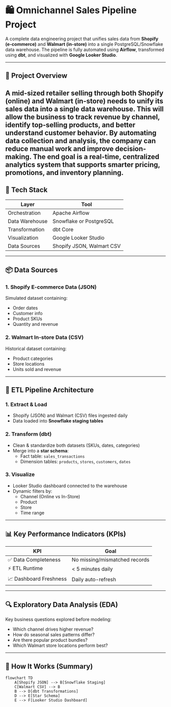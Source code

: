 # 🛍️ Omnichannel Sales Pipeline Project

A complete data engineering project that unifies sales data from **Shopify (e-commerce)** and **Walmart (in-store)** into a single PostgreSQL/Snowflake data warehouse. The pipeline is fully automated using **Airflow**, transformed using **dbt**, and visualized with **Google Looker Studio**.

---

## 🚀 Project Overview

A mid-sized retailer selling through both Shopify (online) and Walmart (in-store) needs to unify its sales data into a single data warehouse. This will allow the business to track revenue by channel, identify top-selling products, and better understand customer behavior. By automating data collection and analysis, the company can reduce manual work and improve decision-making. The end goal is a real-time, centralized analytics system that supports smarter pricing, promotions, and inventory planning.
---

## 🧱 Tech Stack

| Layer          | Tool                    |
| -------------- | ----------------------- |
| Orchestration  | Apache Airflow          |
| Data Warehouse | Snowflake or PostgreSQL |
| Transformation| dbt Core                |
| Visualization  | Google Looker Studio    |
| Data Sources   | Shopify JSON, Walmart CSV |

---

## 📦 Data Sources

### 1. Shopify E-commerce Data (JSON)
Simulated dataset containing:
- Order dates
- Customer info
- Product SKUs
- Quantity and revenue

### 2. Walmart In-store Data (CSV)
Historical dataset containing:
- Product categories
- Store locations
- Units sold and revenue

---

## 🧪 ETL Pipeline Architecture

### 1. **Extract & Load**
- Shopify (JSON) and Walmart (CSV) files ingested daily
- Data loaded into **Snowflake staging tables**

### 2. **Transform (dbt)**
- Clean & standardize both datasets (SKUs, dates, categories)
- Merge into a **star schema**:
  - Fact table: `sales_transactions`
  - Dimension tables: `products`, `stores`, `customers`, `dates`

### 3. **Visualize**
- Looker Studio dashboard connected to the warehouse
- Dynamic filters by:
  - Channel (Online vs In-Store)
  - Product
  - Store
  - Time range

---

## 📊 Key Performance Indicators (KPIs)

| KPI                            | Goal                             |
| ----------------------------- | -------------------------------- |
| ✅ Data Completeness           | No missing/mismatched records   |
| ⚡ ETL Runtime                 | < 5 minutes daily               |
| 📈 Dashboard Freshness        | Daily auto-refresh              |

---

## 🔍 Exploratory Data Analysis (EDA)

Key business questions explored before modeling:
- Which channel drives higher revenue?
- How do seasonal sales patterns differ?
- Are there popular product bundles?
- Which Walmart store locations perform best?

---

## 🧠 How It Works (Summary)

```mermaid
flowchart TD
    A[Shopify JSON] --> B[Snowflake Staging]
    C[Walmart CSV] --> B
    B --> D[dbt Transformations]
    D --> E[Star Schema]
    E --> F[Looker Studio Dashboard]
